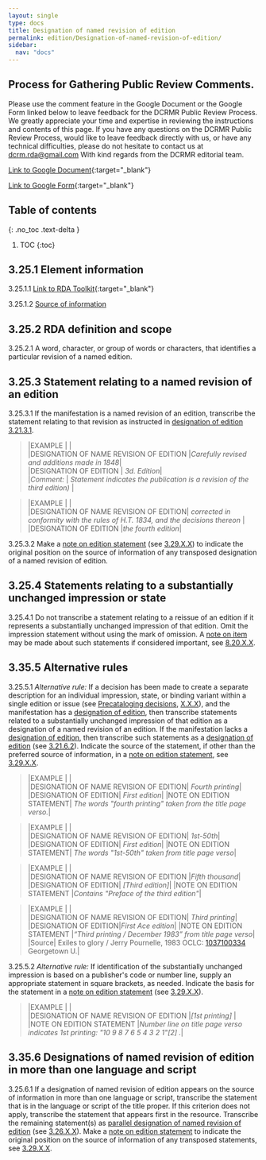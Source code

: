 ```yaml
---
layout: single
type: docs
title: Designation of named revision of edition
permalink: edition/Designation-of-named-revision-of-edition/
sidebar:
  nav: "docs"
---
```


## Process for Gathering Public Review Comments.
Please use the comment feature in the Google Document or the Google Form linked below to leave feedback for the DCRMR Public Review Process.  We greatly appreciate your time and expertise in reviewing the instructions and contents of this page.  If you have any questions on the DCRMR Public Review Process, would like to leave feedback directly with us, or have any technical difficulties, please do not hesitate to contact us at dcrm.rda@gmail.com  With kind regards from the DCRMR editorial team.

[Link to Google Document](https://docs.google.com/document/d/16jEH3CmP-7HHItwLmYXTBJ0n1iitBVf3uEEM6YADqn8/edit){:target="_blank"}

[Link to Google Form](https://docs.google.com/forms/d/e/1FAIpQLSdNtJkbY1mngdTcvCoB7zZcpaIuuKHvlbyiidP-QunDy14VcQ/viewform){:target="_blank"}

## Table of contents
{: .no_toc .text-delta }

1. TOC
{:toc}

## 3.25.1 Element information

<a name="3.25.1.1">3.25.1.1</a> [Link to RDA Toolkit](https://beta.rdatoolkit.org/Content/Index?externalId=en-US_ala-bff10bfe-3a8b-3895-a3f4-09a81b7678df){:target="_blank"}

<a name="3.25.1.2">3.25.1.2</a> [Source of information](/DCRMR/edition/)

## 3.25.2 RDA definition and scope

<a name="3.25.2.1">3.25.2.1</a> A word, character, or group of words or characters, that identifies a particular revision of a named edition.

## 3.25.3 Statement relating to a named revision of an edition

<a name="3.25.3.1">3.25.3.1</a> If the manifestation is a named revision of an edition, transcribe the statement relating to that revision as instructed in [designation of edition](/DCRMR/edition/Designation-of-edition) [3.21.3.1](/DCRM/edition/Designation-of-edition/#3.21.3.1).

>|EXAMPLE  | |  
>|DESIGNATION OF NAME REVISION OF EDITION |<CITE>Carefully revised and additions made in 1848</CITE>|  
>|DESIGNATION OF EDITION |<CITE> 3d. Edition</CITE>|  
>|*Comment:* |<CITE> Statement indicates the publication is a revision of the third edition) </CITE>|

>|EXAMPLE  | |  
>|DESIGNATION OF NAME REVISION OF EDITION|<CITE> corrected in conformity with the rules of H.T. 1834, and the decisions thereon </CITE>|
>|DESIGNATION OF EDITION |<CITE>the fourth edition</CITE>|

<a name="3.25.3.2">3.25.3.2</a> Make a [note on edition statement](/DCRMR/edition/Note-on-edition-statement/) (see [3.29.X.X](/DCRMR/edition/Note-on-edition-statement/#3.29.X.X)) to indicate the original position on the source of information of any transposed designation of a named revision of edition.

## 3.25.4 Statements relating to a substantially unchanged impression or state

<a name="3.25.4.1">3.25.4.1</a> Do not transcribe a statement relating to a reissue of an edition if it represents a substantially unchanged impression of that edition. Omit the impression statement without using the mark of omission. A [note on item](/DCRMR/notes-on-items/Note-on-item/) may be made about such statements if considered important, see [8.20.X.X](/DCRMR/notes-on-items/Note-on-item/#8.20.X.X).

## 3.35.5 Alternative rules

<a name="3.25.5.1">3.25.5.1</a> *Alternative rule:* If a decision has been made to create a separate description for an individual impression, state, or binding variant within a single edition or issue (see [Precataloging decisions](/DCRMR/introduction/Precataloging-decisions/), [X.X.X](/DCRMR/introduction/Precataloging-decisions/#X.X.X)), and the manifestation has a [designation of edition](/DCRMR/edition/Designation-of-edition/), then transcribe statements related to a substantially unchanged impression of that edition as a designation of a named revision of an edition. If the manifestation lacks a [designation of edition](/DCRMR/edition/Designation-of-edition/), then transcribe such statements as a [designation of edition](/DCRMR/edition/Designation-of-edition/) (see [3.21.6.2](/DCRMR/edition/Designation-of-edition/#3.21.6.2)).  Indicate the source of the statement, if other than the preferred source of information, in a [note on edition statement](/DCRMR/edition/Note-on-edition-statement/), see [3.29.X.X](/DCRMR/edition/Note-on-edition-statement/#3.29.X.X).

>|EXAMPLE  |  |  
>|DESIGNATION OF NAME REVISION OF EDITION| <CITE> Fourth printing</CITE>|
>|DESIGNATION OF EDITION|<CITE> First edition</CITE>|
>|NOTE ON EDITION STATEMENT|<CITE> The words "fourth printing" taken from the title page verso.</CITE>|

>|EXAMPLE  |  |  
>|DESIGNATION OF NAME REVISION OF EDITION|<CITE> 1st-50th</CITE>|
>|DESIGNATION OF EDITION|<CITE> First edition</CITE>|
>|NOTE ON EDITION STATEMENT|<CITE> The words "1st-50th" taken from title page verso</CITE>|

>|EXAMPLE  |  |   
>|DESIGNATION OF NAME REVISION OF EDITION |<CITE>Fifth thousand</CITE>|
>|DESIGNATION OF EDITION|<CITE> [Third edition]</CITE>|
>|NOTE ON EDITION STATEMENT |<CITE>Contains "Preface of the third edition"</CITE>|

>|EXAMPLE  |  |   
>|DESIGNATION OF NAME REVISION OF EDITION| <CITE>Third printing</CITE>|
>|DESIGNATION OF EDITION|<CITE>First Ace edition</CITE>|
>|NOTE ON EDITION STATEMENT |<CITE>“Third printing / December 1983” from title page verso</CITE>|
>|Source| Exiles to glory / Jerry Pournelle, 1983 OCLC: [1037100334](http://www.worldcat.org/oclc/1037100334) Georgetown U.|

<a name="3.25.5.2">3.25.5.2</a> *Alternative rule:*  If identification of the substantially unchanged impression is based on a publisher's code or number line, supply an appropriate statement in square brackets, as needed. Indicate the basis for the statement in a [note on edition statement](/DCRMR/edition/Note-on-edition-statement/) (see [3.29.X.X](/DCRMR/edition/Note-on-edition-statement/#3.29.X.X)).

>|EXAMPLE  |  |   
>|DESIGNATION OF NAME REVISION OF EDITION |<CITE>[1st printing]</CITE> |
>|NOTE ON EDITION STATEMENT |<CITE>Number line on title page verso indicates 1st printing: "10 9 8 7 6 5 4 3 2 1"[2] .</CITE>|

## 3.35.6 Designations of named revision of edition in more than one language and script

<a name="3.25.6.1">3.25.6.1</a> If a designation of named revision of edition appears on the source of information in more than one language or script, transcribe the statement that is in the language or script of the title proper. If this criterion does not apply, transcribe the statement that appears first in the resource.  Transcribe the remaining statement(s) as [parallel designation of named revision of edition](/DCRMR/edition/Parallel-designation-of-named-revision-of-edition/) (see [3.26.X.X](/DCRMR/edition/Parallel-designation-of-named-revision-of-edition/#3.26.X.X)).  Make a [note on edition statement](/DCRMR/edition/Note-on-edition-statement/) to indicate the original position on the source of information of any transposed statements, see [3.29.X.X](/DCRMR/edition/Note-on-edition-statement/#3.59.X.X).